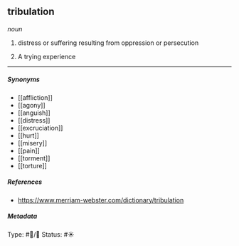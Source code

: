 
## tribulation  # 

_noun_

1. distress or suffering resulting from oppression or persecution

2. A trying experience

___

##### Synonyms

-   [[affliction]]
-   [[agony]]
-   [[anguish]]
-   [[distress]]
-   [[excruciation]]
-   [[hurt]]
-   [[misery]]
-   [[pain]]
-   [[torment]]
-   [[torture]]

##### References 

- https://www.merriam-webster.com/dictionary/tribulation

##### Metadata
Type: #🔵/💬 
Status: #☀️ 